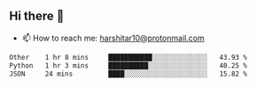 ## Hi there 👋
- 📫 How to reach me: harshitar10@protonmail.com  
<!--START_SECTION:waka-->

```txt
Other    1 hr 8 mins     ███████████░░░░░░░░░░░░░░   43.93 %
Python   1 hr 3 mins     ██████████░░░░░░░░░░░░░░░   40.25 %
JSON     24 mins         ████░░░░░░░░░░░░░░░░░░░░░   15.82 %
```

<!--END_SECTION:waka-->

<!--
**hharshitarora/hharshitarora** is a ✨ _special_ ✨ repository because its `README.md` (this file) appears on your GitHub profile.

Here are some ideas to get you started:

- 🔭 I’m currently working on ...
- 🌱 I’m currently learning ...
- 👯 I’m looking to collaborate on ...
- 🤔 I’m looking for help with ...
- 💬 Ask me about ...
- 📫 How to reach me: ...
- 😄 Pronouns: ...
- ⚡ Fun fact: ...
-->
